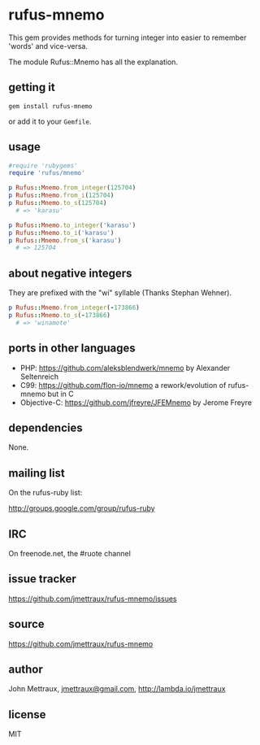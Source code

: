 
# rufus-mnemo

This gem provides methods for turning integer into easier to remember 'words' and vice-versa.

The module Rufus::Mnemo has all the explanation.


## getting it

```
gem install rufus-mnemo
```

or add it to your `Gemfile`.


## usage

```ruby
#require 'rubygems'
require 'rufus/mnemo'

p Rufus::Mnemo.from_integer(125704)
p Rufus::Mnemo.from_i(125704)
p Rufus::Mnemo.to_s(125704)
  # => 'karasu'

p Rufus::Mnemo.to_integer('karasu')
p Rufus::Mnemo.to_i('karasu')
p Rufus::Mnemo.from_s('karasu')
  # => 125704
```


## about negative integers

They are prefixed with the "wi" syllable (Thanks Stephan Wehner).

```ruby
p Rufus::Mnemo.from_integer(-173866)
p Rufus::Mnemo.to_s(-173866)
  # => 'winamote'
```


## ports in other languages

* PHP: https://github.com/aleksblendwerk/mnemo by Alexander Seltenreich
* C99: https://github.com/flon-io/mnemo a rework/evolution of rufus-mnemo but in C
* Objective-C: https://github.com/jfreyre/JFEMnemo by Jerome Freyre


## dependencies

None.


## mailing list

On the rufus-ruby list:

http://groups.google.com/group/rufus-ruby


## IRC

On freenode.net, the #ruote channel


## issue tracker

https://github.com/jmettraux/rufus-mnemo/issues


## source

https://github.com/jmettraux/rufus-mnemo


## author

John Mettraux, jmettraux@gmail.com, http://lambda.io/jmettraux


## license

MIT

